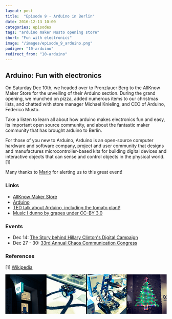 ```yaml
---
layout: post
title:  "Episode 9 - Arduino in Berlin"
date: 2016-12-13 10:00
categories: episodes
tags: "arduino maker Musto opening store"
short: "Fun with electronics"
image: "/images/episode_9_arduino.png"
podigee: "10-arduino"
redirect_from: "10-arduino"
---
```


## Arduino: Fun with electronics

On Saturday Dec 10th, we headed over to Prenzlauer Berg to the AllKnow Maker Store for the unveiling of their Arduino section. During the grand opening, we munched on pizza, added numerous items to our christmas lists, and chatted with store manager Michael Knieling, and CEO of Arduino, Federico Musto.

Take a listen to learn all about how arduino makes electronics fun and easy, its important open source community, and about the fantastic maker community that has brought arduino to Berlin.

For those of you new to Arduino, Arduino is an open-source computer hardware and software company, project and user community that designs and manufactures microcontroller-based kits for building digital devices and interactive objects that can sense and control objects in the physical world.[1]

Many thanks to [Mario](https://twitter.com/kidpixo) for alerting us to this great event!

### Links

* [AllKnow Maker Store](https://www.maker-store.de/)
* [Arduino](http://www.arduino.org/)
* [TED talk about Arduino, including the tomato plant!](https://www.youtube.com/watch?v=UoBUXOOdLXY)
* [Music I dunno by grapes under CC-BY 3.0](http://dig.ccmixter.org/files/grapes/16626)

### Events

* Dec 14: [The Story behind Hillary Clinton's Digital Campaign](http://factoryberlin.com/event/politics-tech-the-story-behind-hillary-clintons-digital-campaign/)
* Dec 27 - 30: [33rd Annual Chaos Communication Congress](https://events.ccc.de/congress/2016/wiki/Main_Page)

### References
[1] [Wikipedia](https://en.wikipedia.org/wiki/Arduino)

![Arduino](/images/episode_9_arduino.jpg)

